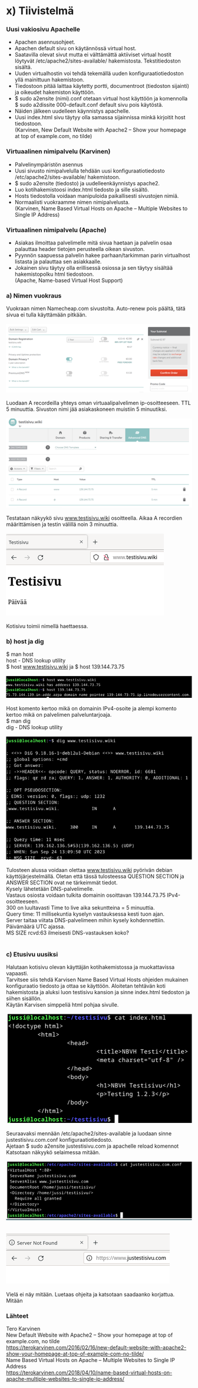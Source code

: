 # x) Tiivistelmä
### Uusi vakiosivu Apachelle
- Apachen asennusohjeet.
- Apachen default sivu on käytännössä virtual host.
- Saatavilla olevat sivut mutta ei välttämättä aktiiviset virtual hostit löytyvät /etc/apache2/sites-available/ hakemistosta. Tekstitiedoston sisältä.
- Uuden virtualhostin voi tehdä tekemällä uuden konfiguraatiotiedoston yllä mainittuun hakemistoon.
- Tiedostoon pitää laittaa käytetty portti, documentroot (tiedoston sijainti) ja oikeudet hakemiston käyttöön.
- $ sudo a2ensite (nimi).conf otetaan virtual host käyttöön ja komennolla $ sudo a2dissite 000-default.conf default sivu pois käytöstä.
- Näiden jälkeen uudelleen käynnistys apachelle.
- Uusi index.html sivu täytyy olla samassa sijainnissa minkä kirjoitit host tiedostoon.<br>
(Karvinen, New Default Website with Apache2 – Show your homepage at top of example.com, no tilde)<br>
### Virtuaalinen nimipalvelu (Karvinen)
- Palvelinympäristön asennus
- Uusi sivusto nimipalvelulla tehdään uusi konfiguraatiotiedosto /etc/apache2/sites-available/ hakemistoon.
- $ sudo a2ensite (tiedosto) ja uudelleenkäynnistys apache2.
- Luo kotihakemistoosi index.html tiedosto ja sille sisältö.
- Hosts tiedostolla voidaan manipuloida paikallisesti sivustojen nimiä.
- Normaalisti vuokraamme nimen nimipalvelusta.<br>
(Karvinen, Name Based Virtual Hosts on Apache – Multiple Websites to Single IP Address)<br>
### Virtuaalinen nimipalvelu (Apache)
- Asiakas ilmoittaa palvelimelle mitä sivua haetaan ja palvelin osaa palauttaa header tietojen perusteella oikean sivuston.
- Pyynnön saapuessa palvelin hakee parhaan/tarkimman parin virtualhost listasta ja palauttaa sen asiakkaalle.
- Jokainen sivu täytyy olla erillisessä <virtualhost> osiossa ja sen täytyy sisältää hakemistopolku html tiedostoon.<br>
(Apache, Name-based Virtual Host Support)<br>
### a) Nimen vuokraus
Vuokraan nimen Namecheap.com sivustolta. Auto-renew pois päältä, tätä sivua ei tulla käyttämään pitkään. <br>
<br>
![Description](testisivu.png) <br>
<br>
Luodaan A recordeilla yhteys oman virtuaalipalvelimen ip-osoitteeseen. TTL 5 minuuttia. Sivuston nimi jää asiakaskoneen muistiin 5 minuutiksi.<br>
<br>
![Description](dns.png) <br>
<br>
Testataan näkyykö sivu www.testisivu.wiki osoitteella. Aikaa A recordien määrittämisen ja testin välillä noin 3 minuuttia.<br>
<br>
![Description](kokeilu.png) <br>
<br>
Kotisivu toimii nimellä haettaessa.<br>
### b) host ja dig
$ man host<br>
host - DNS lookup utility <br>
$ host www.testisivu.wiki ja $ host 139.144.73.75 <br>
<br>
![Description](host.png) <br>
<br>
Host komento kertoo mikä on domainin IPv4-osoite ja alempi komento kertoo mikä on palvelimen palveluntarjoaja. <br> 
$ man dig <br>
dig - DNS lookup utility<br> 
<br>
![Description](dig.png) <br>
<br>
Tulosteen alussa voidaan olettaa www.testisivu.wiki pyörivän debian käyttöjärjestelmällä.
Oletan että tässä tulosteessa QUESTION SECTION ja ANSWER SECTION ovat ne tärkeimmät tiedot.<br>
Kysely lähetetään DNS-palvelimelle. <br>
Vastaus osiosta voidaan tulkita domainin osoittavan 139.144.73.75 IPv4-osoitteeseen.<br>
300 on luultavasti Time to live aika sekuntteina = 5 minuuttia.<br>
Query time: 11 millisekuntia kyselyn vastauksessa kesti tuon ajan.<br>
Server taitaa viitata DNS-palvelimeen mihin kysely kohdennettiin. <br>
Päivämäärä UTC ajassa. <br>
MS SIZE rcvd:63 ilmeisesti DNS-vastauksen koko? <br>
<br>
### c) Etusivu uusiksi
Halutaan kotisivu olevan käyttäjän kotihakemistossa ja muokattavissa vapaasti. <br>
Tarvitsee siis tehdä Karvisen Name Based Virtual Hosts ohjeiden mukainen konfiguraatio tiedosto ja ottaa se käyttöön.
Aloitetan tehtävän koti hakemistosta ja aluksi luon testisivu kansion ja sinne index.html tiedoston ja siihen sisällön.<br>
Käytän Karvisen simppeliä html pohjaa sivulle.<br>
<br>
![Description](yk.png) <br>
<br>
Seuraavaksi mennään /etc/apache2/sites-available ja luodaan sinne justestisivu.com.conf konfiguraatiotiedosto.<br>
Ajetaan $ sudo a2ensite justestisivu.com ja apachelle reload komennot <br>
Katsotaan näkyykö selaimessa mitään. <br>
<br>
![Description](ka.png) <br>
<br>
<br>
![Description](justes.png) <br>
<br>
Vielä ei näy mitään. Luetaas ohjeita ja katsotaan saadaanko korjattua.<br>
Mitään 
### Lähteet
Tero Karvinen <br>
New Default Website with Apache2 – Show your homepage at top of example.com, no tilde<br>
https://terokarvinen.com/2016/02/16/new-default-website-with-apache2-show-your-homepage-at-top-of-example-com-no-tilde/ <br>
Name Based Virtual Hosts on Apache – Multiple Websites to Single IP Address<br>
https://terokarvinen.com/2018/04/10/name-based-virtual-hosts-on-apache-multiple-websites-to-single-ip-address/<br>
